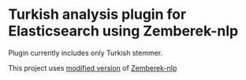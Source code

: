 # Turkish analysis plugin for Elasticsearch using Zemberek-nlp

Plugin currently includes only Turkish stemmer.

This project uses [modified version](https://github.com/yagizdemirsoy/zemberek-nlp) of [Zemberek-nlp](https://github.com/ahmetaa/zemberek-nlp)